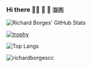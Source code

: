 ### Hi there :person_bald: 👋 :musical_score: :brazil:

<!--
**richardborgescc/richardborgescc** is a ✨ _special_ ✨ repository because its `README.md` (this file) appears on your GitHub profile.

Here are some ideas to get you started:

- 🔭 I’m currently working on ...
- 🌱 I’m currently learning ...
- 👯 I’m looking to collaborate on ...
- 🤔 I’m looking for help with ...
- 💬 Ask me about ...
- 📫 How to reach me: ...
- 😄 Pronouns: ...
- ⚡ Fun fact: ...
-->

![Richard Borges' GitHub Stats](https://github-readme-stats.vercel.app/api?username=richardborgescc&show_icons=true&count_private=true&theme=vue)

[![trophy](https://github-profile-trophy.vercel.app/?username=richardborgescc)](https://github.com/ryo-ma/github-profile-trophy)

![Top Langs](https://github-readme-stats.vercel.app/api/top-langs/?username=richardborgescc&theme=vue)

![richardborgescc](https://www.codewars.com/users/richardborgescc/badges/large)
